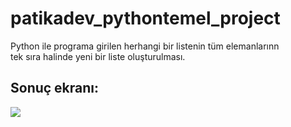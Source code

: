 
# patikadev_pythontemel_project

Python ile programa girilen herhangi bir listenin tüm elemanlarınn <br>
tek sıra halinde yeni bir liste oluşturulması.<br>

## Sonuç ekranı:

<img src="https://i.hizliresim.com/5f7wmjd.png">
